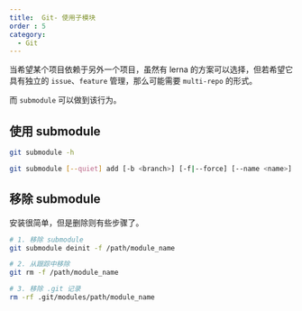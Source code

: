 ```yaml
---
title:  Git- 使用子模块
order : 5
category:
  - Git
---
```


当希望某个项目依赖于另外一个项目，虽然有 lerna 的方案可以选择，但若希望它具有独立的 `issue`、`feature` 管理，那么可能需要 `multi-repo` 的形式。

而 `submodule` 可以做到该行为。

## 使用 submodule

```bash
git submodule -h

git submodule [--quiet] add [-b <branch>] [-f|--force] [--name <name>] [--reference <repository>] [--] <repository> [<path>]
```

## 移除 submodule

安装很简单，但是删除则有些步骤了。

```bash
# 1. 移除 submodule
git submodule deinit -f /path/module_name

# 2. 从跟踪中移除
git rm -f /path/module_name

# 3. 移除 .git 记录
rm -rf .git/modules/path/module_name
```
